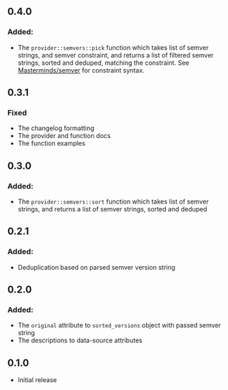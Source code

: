 ## 0.4.0

### Added:
- The  `provider::semvers::pick` function which takes list of semver strings,
  and semver constraint, and returns a list of filtered semver strings, sorted and deduped,
  matching the constraint. See [Masterminds/semver](https://github.com/Masterminds/semver/tree/master?tab=readme-ov-file#checking-version-constraints) for constraint syntax.

## 0.3.1

### Fixed

- The changelog formatting
- The provider and function docs
- The function examples

## 0.3.0

### Added:
- The  `provider::semvers::sort` function which takes list of semver strings,
  and returns a list of semver strings, sorted and deduped

## 0.2.1

### Added:
- Deduplication based on parsed semver version string

## 0.2.0

### Added:
- The `original` attribute to `sorted_versions` object with passed semver string
- The descriptions to data-source attributes

## 0.1.0

- Initial release
